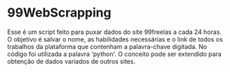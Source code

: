 # 99WebScrapping
Esse é um script feito para puxar dados do site 99freelas a cada 24 horas. O objetivo é salvar o nome, as habilidades necessárias e o link de todos os trabalhos da plataforma que contenham a palavra-chave digitada. No código foi utilizada a palavra 'python'. O conceito pode ser extendido para obtenção de dados variados de outros sites.
